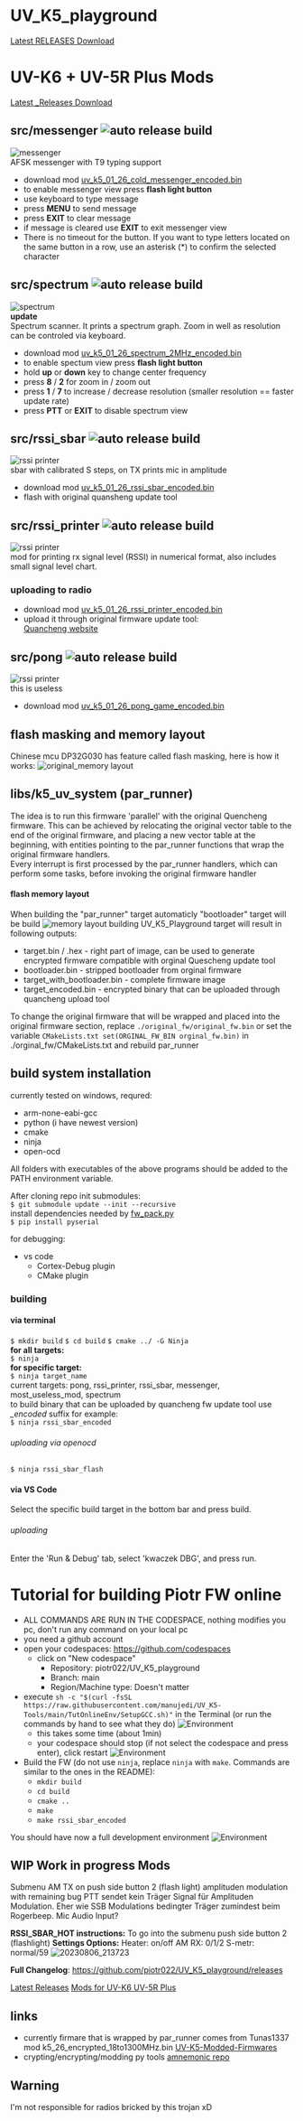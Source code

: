 # UV_K5_playground
[Latest RELEASES Download](https://github.com/piotr022/UV_K5_playground/releases/latest)

# UV-K6 + UV-5R Plus Mods
[Latest _Releases Download](https://github.com/spm81/Quansheng_UV-K5/tree/main/Firmware)

## src/messenger ![auto release build](https://github.com/piotr022/UV_K5_playground/actions/workflows/c-cpp.yml/badge.svg)
![messenger](./docs/messenger.gif)  
AFSK messenger with T9 typing support  

* download mod [uv_k5_01_26_cold_messenger_encoded.bin](https://github.com/piotr022/UV_K5_playground/releases/latest)
* to enable messenger view press **flash light button**
* use keyboard to type message 
* press **MENU** to send message
* press **EXIT** to clear message
* if message is cleared use **EXIT** to exit messenger view  
* There is no timeout for the button. If you want to type letters located on the same button in a row, use an asterisk (*) to confirm the selected character  

## src/spectrum ![auto release build](https://github.com/piotr022/UV_K5_playground/actions/workflows/c-cpp.yml/badge.svg)
![spectrum](./docs/spectrum.gif)  
**update**  
Spectrum scanner. It prints a spectrum graph. Zoom in well as resolution can be controled via keyboard.

* download mod [uv_k5_01_26_spectrum_2MHz_encoded.bin](https://github.com/piotr022/UV_K5_playground/releases/latest)
* to enable spectum view press **flash light button**
* hold **up** or **down** key to change center frequency
* press **8** / **2** for zoom in / zoom out
* press **1** / **7** to increase / decrease resolution (smaller resolution == faster update rate)
* press **PTT** or **EXIT** to disable spectrum view  

## src/rssi_sbar ![auto release build](https://github.com/piotr022/UV_K5_playground/actions/workflows/c-cpp.yml/badge.svg)
![rssi printer](./docs/rssi_sbar.png)  
sbar with calibrated S steps, on TX prints mic in amplitude
* download mod [uv_k5_01_26_rssi_sbar_encoded.bin](https://github.com/piotr022/UV_K5_playground/releases/latest)
* flash with original quansheng update tool  

## src/rssi_printer ![auto release build](https://github.com/piotr022/UV_K5_playground/actions/workflows/c-cpp.yml/badge.svg)
![rssi printer](./docs/rssi_printer.png)  
mod for printing rx signal level (RSSI) in numerical format, also includes small signal level chart.
### uploading to radio
* download mod [uv_k5_01_26_rssi_printer_encoded.bin](https://github.com/piotr022/UV_K5_playground/releases/latest)
* upload it through original firmware update tool:  
[Quancheng website](http://en.qsfj.com/support/downloads/3002)  

## src/pong ![auto release build](https://github.com/piotr022/UV_K5_playground/actions/workflows/c-cpp.yml/badge.svg)
![rssi printer](./docs/pong_game.gif)  
this is useless 
* download mod [uv_k5_01_26_pong_game_encoded.bin](https://github.com/piotr022/UV_K5_playground/releases/latest)

## flash masking and memory layout
Chinese mcu DP32G030 has feature called flash masking, here is how it works:
![original_memory layout](./docs/memory-map-original-fw.png)
## libs/k5_uv_system (par_runner)
The idea is to run this firmware 'parallel' with the original Quencheng firmware. This can be achieved by relocating the original vector table to the end of the original firmware, and placing a new vector table at the beginning, with entities pointing to the par_runner functions that wrap the original firmware handlers.  
Every interrupt is first processed by the par_runner handlers, which can perform some tasks, before invoking the original firmware handler
#### flash memory layout
When building the "par_runner" target automaticly "bootloader" target will be build
![memory layout](./docs/memory-map.png)
building UV_K5_Playground target will result in following outputs:
* target.bin / .hex - right part of image, can be used to generate encrypted firmware compatible with orginal Quescheng update tool
* bootloader.bin - stripped bootloader from orginal firmware
* target_with_bootloader.bin - complete firmware image
* target_encoded.bin - encrypted binary that can be uploaded through quancheng upload tool

To change the original firmware that will be wrapped and placed into the original firmware section, replace `./original_fw/original_fw.bin` or set the variable 
```CMakeLists.txt set(ORGINAL_FW_BIN orginal_fw.bin)```
in ./orginal_fw/CMakeLists.txt
and rebuild par_runner

## build system installation
currently tested on windows, requred:
* arm-none-eabi-gcc
* python (i have newest version)
* cmake
* ninja
* open-ocd

All folders with executables of the above programs should be added to the PATH environment variable.

After cloning repo init submodules:  
```$ git submodule update --init --recursive```  
install dependencies needed by [fw_pack.py](https://github.com/amnemonic/Quansheng_UV-K5_Firmware)  
```$ pip install pyserial```

for debugging:
* vs code
  * Cortex-Debug plugin
  * CMake plugin

### building
#### via terminal
```$ mkdir build```
```$ cd build```
```$ cmake ../ -G Ninja```  
**for all targets:**  
```$ ninja```  
**for specific target:**  
```$ ninja target_name```  
current targets: pong, rssi_printer, rssi_sbar, messenger, most_useless_mod, spectrum  
to build binary that can be uploaded by quancheng fw update tool use *_encoded* suffix for example:  
```$ ninja rssi_sbar_encoded```
###### uploading via openocd
```$ ninja rssi_sbar_flash```

#### via VS Code
Select the specific build target in the bottom bar and press build.
###### uploading
Enter the 'Run & Debug' tab, select 'kwaczek DBG', and press run.

# Tutorial for building Piotr FW online
- ALL COMMANDS ARE RUN IN THE CODESPACE, nothing modifies you pc, don't run any command on your local pc
- you need a github account
- open your codespaces: https://github.com/codespaces
  - click on "New codespace"
    - Repository: piotr022/UV_K5_playground
    - Branch: main
    - Region/Machine type: Doesn't matter
- execute `sh -c "$(curl -fsSL https://raw.githubusercontent.com/manujedi/UV_K5-Tools/main/TutOnlineEnv/SetupGCC.sh)"` in the Terminal (or run the commands by hand to see what they do)
![Environment](https://github.com/RE3CON/UV_K5-Tools/blob/main/media/DevEnvGccCommand.png)
  - this takes some time (about 1min) 
  - your codespace should stop (if not select the codespace and press enter), click restart
  ![Environment](https://github.com/RE3CON/UV_K5-Tools/blob/main/media/DevEnvGccCommand.png)
- Build the FW (do not use `ninja`, replace `ninja` with `make`. Commands are similar to the ones in the README):
  - `mkdir build`
  - `cd build`
  - `cmake ..`
  - `make`
  - `make rssi_sbar_encoded`

You should have now a full development environment
![Environment](https://github.com/RE3CON/UV_K5-Tools/blob/main/media/DevEnv.png)

## WIP Work in progress Mods
Submenu AM TX on push side button 2 (flash light)
amplituden modulation with remaining bug
PTT sendet kein Träger Signal für Amplituden Modulation. Eher wie SSB Modulations bedingter Träger zumindest beim Rogerbeep. Mic Audio Input?

**RSSI_SBAR_HOT instructions:**
To go into the submenu push side button 2 (flashlight)
**Settings Options:**
Heater: on/off
AM RX: 0/1/2
S-metr: normal/59
![20230806_213723](https://github.com/RE3CON/UV_K5_playground/assets/35396009/34b5f9fe-3cd9-40f1-8675-e296cb54e38d)

**Full Changelog**: https://github.com/piotr022/UV_K5_playground/releases

[Latest Releases](https://github.com/piotr022/UV_K5_playground/releases)
[Mods for UV-K6 UV-5R Plus](https://github.com/spm81/Quansheng_UV-K5/tree/main/Firmware)
## links
* currently firmare that is wrapped by par_runner comes from Tunas1337 mod 
k5_26_encrypted_18to1300MHz.bin [UV-K5-Modded-Firmwares](https://github.com/Tunas1337/UV-K5-Modded-Firmwares)  
* crypting/encrypting/modding py tools [amnemonic repo](https://github.com/amnemonic/Quansheng_UV-K5_Firmware)  

## Warning
I'm not responsible for radios bricked by this trojan xD
